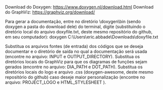 Download do Doxygen: https://www.doxygen.nl/download.html 
Download do GraphViz:  https://graphviz.org/download/ 

Para gerar a documentação, entre no diretório \doxygen\bin (sendo doxygen a pasta do download dele) do terminal, digite (substituindo o diretório local do arquivo doxyfile.txt, deste mesmo repositório do github, em seu computador): doxygen C:\Users\eric.abbade\Downloads\doxyfile.txt

Substitua os arquivos fontes (de entrada) dos códigos que se deseja documentar e o diretório de saída no qual a documentação será usada (encontre no arquivo: INPUT e OUTPUT_DIRECTORY).
Substitua os diretórios locais do GraphViz para que os diagramas de funções sejam gerados (encontre no arquivo: DIA_PATH e DOT_PATH).
Substitua os diretórios locais do logo e arquivo .css (doxygen-awesome, deste mesmo repositório do github) caso deseje maior personalização (encontre no arquivo: PROJECT_LOGO e HTML_STYLESHEET ).
